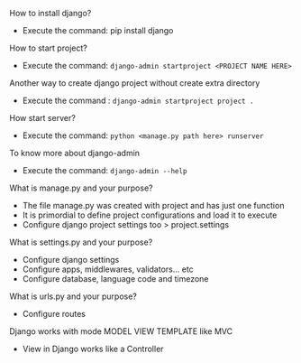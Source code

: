 How to install django?
- Execute the command: pip install django

How to start project?
- Execute the command: ```django-admin startproject <PROJECT NAME HERE>```

Another way to create django project without create extra directory
- Execute the command : ```django-admin startproject project .```

How start server?
- Execute the command: ```python <manage.py path here> runserver```

To know more about django-admin
- Execute the command: ```django-admin --help```

What is manage.py and your purpose?
- The file manage.py was created with project and has just one function
- It is primordial to define project configurations and load it to execute
- Configure django project settings too > project.settings

What is settings.py and your purpose?
- Configure django settings
- Configure apps, middlewares, validators... etc
- Configure database, language code and timezone

What is urls.py and your purpose?
- Configure routes

Django works with mode MODEL VIEW TEMPLATE like MVC
- View in Django works like a Controller